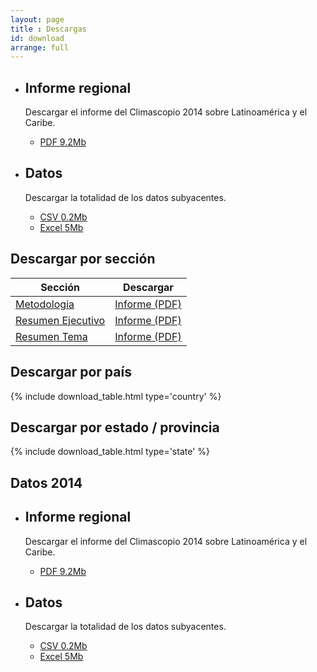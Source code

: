 ```yaml
---
layout: page
title : Descargas
id: download
arrange: full
---
```


<ul class="well-list">

  <li>
    <div class="well well-l download download-pdf">
      <h2>Informe regional</h2>
      <p>Descargar el informe del Climascopio 2014 sobre Latinoamérica y el Caribe.</p>
      <ul class="download-list">
        <li>
          <a href="{{ site.domain }}{{ site.path_prefix }}/es/download/reports/climatescope-2014-lac-es.pdf" title="Descargar el informe regional del Climascopio 2014 completo" class="bttn bttn-success download data-download">PDF <span class="badge">9.2Mb</span></a>
        </li>
      </ul>
    </div>
  </li>

  <li>
    <div class="well well-l download download-data">
      <h2>Datos</h2>
      <p>Descargar la totalidad de los datos subyacentes.</p>
      <ul class="download-list">
        <li>
          <a href="{{ site.domain }}{{ site.path_prefix }}/es/download/data/climatescope-full.csv" title="Descargar datos Climascopio en formato CSV" class="bttn bttn-success download data-download">CSV <span class="badge">0.2Mb</span></a>
        </li>
        <li>
          <a href="{{ site.domain }}{{ site.path_prefix }}/es/download/model/climatescope-2014.xlsm" title="Descargar datos Climascopio en formato Excel" class="bttn bttn-success download data-download">Excel <span class="badge">5Mb</span></a>
        </li>
      </ul>
    </div>
  </li>

</ul>

## Descargar por sección

<table class="table download-table">
  <thead>
    <tr>
      <th class="th-section">Sección</th>
      <th class="th-download">Descargar</th>
    </tr>
  </thead>
  <tbody>
      <tr>
        <td class="cell-section"><a href="{{ site.domain }}{{ site.path_prefix }}/en/methodology" title="Ir a la página">Metodologia</a></td>
        <td class="cell-download">
          <a href="{{ site.domain }}{{ site.path_prefix }}/en/download/docs/climatescope-2015-methodology-en.pdf" title="Descargue el informe en formato PDF" class="bttn bttn-s bttn-success download data-download">Informe (PDF)</a>
        </td>
      </tr>
      <tr>
        <td class="cell-section"><a href="{{ site.domain }}{{ site.path_prefix }}/en/summary" title="Ir a la página">Resumen Ejecutivo</a></td>
        <td class="cell-download">
          <a href="{{ site.domain }}{{ site.path_prefix }}/en/download/docs/climatescope-2015-executive-summary-en.pdf" title="Descargue el informe en formato PDF" class="bttn bttn-s bttn-success download data-download">Informe (PDF)</a>
        </td>
      </tr>
      <tr>
        <td class="cell-section"><a href="{{ site.domain }}{{ site.path_prefix }}/en/findings" title="Ir a la página">Resumen Tema</a></td>
        <td class="cell-download">
          <a href="{{ site.domain }}{{ site.path_prefix }}/en/download/docs/climatescope-2015-parameter-summary-en.pdf" title="Descargue el informe en formato PDF" class="bttn bttn-s bttn-success download data-download">Informe (PDF)</a>
        </td>
      </tr>
  </tbody>
</table>

## Descargar por país

{% include download_table.html type='country' %}

## Descargar por estado / provincia

{% include download_table.html type='state' %}

## Datos 2014

<ul class="well-list">

  <li>
    <div class="well well-l download download-pdf">
      <h2>Informe regional</h2>
      <p>Descargar el informe del Climascopio 2014 sobre Latinoamérica y el Caribe.</p>
      <ul class="download-list">
        <li>
          <a href="{{ site.domain }}{{ site.path_prefix }}/es/download/reports/climatescope-2014-lac-es.pdf" title="Descargar el informe regional del Climascopio 2014 completo" class="bttn bttn-success download data-download">PDF <span class="badge">9.2Mb</span></a>
        </li>
      </ul>
    </div>
  </li>

  <li>
    <div class="well well-l download download-data">
      <h2>Datos</h2>
      <p>Descargar la totalidad de los datos subyacentes.</p>
      <ul class="download-list">
        <li>
          <a href="{{ site.domain }}{{ site.path_prefix }}/es/download/data/climatescope-full.csv" title="Descargar datos Climascopio en formato CSV" class="bttn bttn-success download data-download">CSV <span class="badge">0.2Mb</span></a>
        </li>
        <li>
          <a href="{{ site.domain }}{{ site.path_prefix }}/es/download/model/climatescope-2014.xlsm" title="Descargar datos Climascopio en formato Excel" class="bttn bttn-success download data-download">Excel <span class="badge">5Mb</span></a>
        </li>
      </ul>
    </div>
  </li>

</ul>

